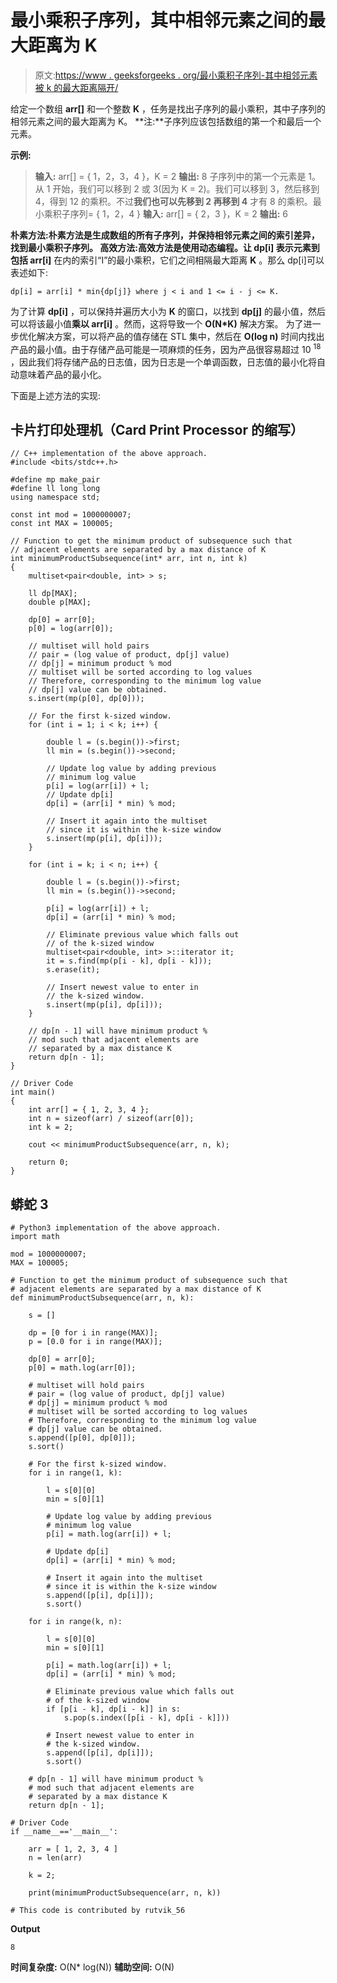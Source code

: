 # 最小乘积子序列，其中相邻元素之间的最大距离为 K

> 原文:[https://www . geeksforgeeks . org/最小乘积子序列-其中相邻元素被 k 的最大距离隔开/](https://www.geeksforgeeks.org/minimal-product-subsequence-where-adjacent-elements-are-separated-by-a-maximum-distance-of-k/)

给定一个数组 **arr[]** 和一个整数 **K** ，任务是找出子序列的最小乘积，其中子序列的相邻元素之间的最大距离为 K。
**注:**子序列应该包括数组的第一个和最后一个元素。

**示例:**

> **输入:** arr[] = { 1，2，3，4 }，K = 2
> **输出:** 8
> 子序列中的第一个元素是 1。从 1 开始，我们可以移到 2 或 3(因为 K = 2)。我们可以移到 3，然后移到 4，得到 12 的乘积。不过**我们也可以先移到 2 再移到 4** 才有 8 的乘积。最小乘积子序列= { 1，2，4 }
> **输入:** arr[] = { 2，3 }，K = 2
> **输出:** 6

**朴素方法:**朴素方法是生成数组的所有子序列，并保持相邻元素之间的索引差异，找到最小乘积子序列。
**高效方法:**高效方法是使用**动态编程**。让 **dp[i]** 表示元素**到包括 arr[i]** 在内的索引“I”的最小乘积，它们之间相隔最大距离 **K** 。那么 dp[i]可以表述如下:

```
dp[i] = arr[i] * min{dp[j]} where j < i and 1 <= i - j <= K.
```

为了计算 **dp[i]** ，可以保持并遍历大小为 **K** 的窗口，以找到 **dp[j]** 的最小值，然后可以将该最小值**乘以 arr[i]** 。然而，这将导致一个 **O(N*K)** 解决方案。
为了进一步优化解决方案，可以将产品的值存储在 STL 集中，然后在 **O(log n)** 时间内找出产品的最小值。由于存储产品可能是一项麻烦的任务，因为产品很容易超过 10 <sup>18</sup> ，因此我们将存储产品的日志值，因为日志是一个单调函数，日志值的最小化将自动意味着产品的最小化。

下面是上述方法的实现:

## 卡片打印处理机（Card Print Processor 的缩写）

```
// C++ implementation of the above approach.
#include <bits/stdc++.h>

#define mp make_pair
#define ll long long
using namespace std;

const int mod = 1000000007;
const int MAX = 100005;

// Function to get the minimum product of subsequence such that
// adjacent elements are separated by a max distance of K
int minimumProductSubsequence(int* arr, int n, int k)
{
    multiset<pair<double, int> > s;

    ll dp[MAX];
    double p[MAX];

    dp[0] = arr[0];
    p[0] = log(arr[0]);

    // multiset will hold pairs
    // pair = (log value of product, dp[j] value)
    // dp[j] = minimum product % mod
    // multiset will be sorted according to log values
    // Therefore, corresponding to the minimum log value
    // dp[j] value can be obtained.
    s.insert(mp(p[0], dp[0]));

    // For the first k-sized window.
    for (int i = 1; i < k; i++) {

        double l = (s.begin())->first;
        ll min = (s.begin())->second;

        // Update log value by adding previous
        // minimum log value
        p[i] = log(arr[i]) + l;
        // Update dp[i]
        dp[i] = (arr[i] * min) % mod;

        // Insert it again into the multiset
        // since it is within the k-size window
        s.insert(mp(p[i], dp[i]));
    }

    for (int i = k; i < n; i++) {

        double l = (s.begin())->first;
        ll min = (s.begin())->second;

        p[i] = log(arr[i]) + l;
        dp[i] = (arr[i] * min) % mod;

        // Eliminate previous value which falls out
        // of the k-sized window
        multiset<pair<double, int> >::iterator it;
        it = s.find(mp(p[i - k], dp[i - k]));
        s.erase(it);

        // Insert newest value to enter in
        // the k-sized window.
        s.insert(mp(p[i], dp[i]));
    }

    // dp[n - 1] will have minimum product %
    // mod such that adjacent elements are
    // separated by a max distance K
    return dp[n - 1];
}

// Driver Code
int main()
{
    int arr[] = { 1, 2, 3, 4 };
    int n = sizeof(arr) / sizeof(arr[0]);
    int k = 2;

    cout << minimumProductSubsequence(arr, n, k);

    return 0;
}
```

## 蟒蛇 3

```
# Python3 implementation of the above approach.
import math

mod = 1000000007;
MAX = 100005;

# Function to get the minimum product of subsequence such that
# adjacent elements are separated by a max distance of K
def minimumProductSubsequence(arr, n, k):

    s = []

    dp = [0 for i in range(MAX)];
    p = [0.0 for i in range(MAX)];

    dp[0] = arr[0];
    p[0] = math.log(arr[0]);

    # multiset will hold pairs
    # pair = (log value of product, dp[j] value)
    # dp[j] = minimum product % mod
    # multiset will be sorted according to log values
    # Therefore, corresponding to the minimum log value
    # dp[j] value can be obtained.
    s.append([p[0], dp[0]]);
    s.sort()

    # For the first k-sized window.
    for i in range(1, k):

        l = s[0][0]
        min = s[0][1]

        # Update log value by adding previous
        # minimum log value
        p[i] = math.log(arr[i]) + l;

        # Update dp[i]
        dp[i] = (arr[i] * min) % mod;

        # Insert it again into the multiset
        # since it is within the k-size window
        s.append([p[i], dp[i]]);
        s.sort()

    for i in range(k, n):

        l = s[0][0]
        min = s[0][1]

        p[i] = math.log(arr[i]) + l;
        dp[i] = (arr[i] * min) % mod;

        # Eliminate previous value which falls out
        # of the k-sized window
        if [p[i - k], dp[i - k]] in s:
            s.pop(s.index([p[i - k], dp[i - k]]))

        # Insert newest value to enter in
        # the k-sized window.
        s.append([p[i], dp[i]]);
        s.sort()

    # dp[n - 1] will have minimum product %
    # mod such that adjacent elements are
    # separated by a max distance K
    return dp[n - 1];

# Driver Code
if __name__=='__main__':

    arr = [ 1, 2, 3, 4 ]
    n = len(arr)

    k = 2;

    print(minimumProductSubsequence(arr, n, k))

# This code is contributed by rutvik_56
```

**Output**

```
8
```

**时间复杂度:** O(N* log(N))
**辅助空间:** O(N)